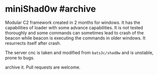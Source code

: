 # miniShad0w #archive
Modular C2 framework created in 2 months for windows.
It has the capabilities of loader with some advance capabilities. 
It is not tested thoroughly and some commands can sometimes lead to crash of the beacon while beacon is executing the commands in older windows.
It resurrects itself after crash. 

The server cnc is taken and modified from ``bats3c/shad0w`` and is unstable, prone to bugs. 

archive it. Pull requests are welcome.
